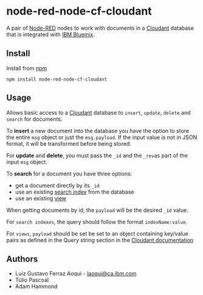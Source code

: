 node-red-node-cf-cloudant
=========================
A pair of [Node-RED](http://nodered.org) nodes to work with documents
in a [Cloudant](http://cloudant.com) database that is integrated with
[IBM Bluemix](http://bluemix.net).

Install
-------
Install from [npm](http://npmjs.org)
```
npm install node-red-node-cf-cloudant
```

Usage
-----
Allows basic access to a [Cloudant](http://cloudant.com) database to
`insert`, `update`, `delete` and `search` for documents.

To **insert** a new document into the database you have the option to store
the entire `msg` object or just the `msg.payload`. If the input value is not
in JSON format, it will be transformed before being stored.

For **update** and **delete**, you must pass the `_id` and the `_rev`as part
of the input `msg` object.

To **search** for a document you have three options:
* get a document directly by its `_id`
* use an existing [search index](https://cloudant.com/for-developers/search/)
from the database
* use an existing [view](https://console.bluemix.net/docs/services/Cloudant/api/using_views.html#using-views)

When getting documents by id, the `payload` will be the desired `_id` value.

For `search indexes`, the query should follow the format `indexName:value`.

For `views`, `payload` should be set be set to an object containing key/value pairs
as defined in the Query string section in the [Cloudant documentation](https://console.bluemix.net/docs/services/Cloudant/api/using_views.html#using-views)

Authors
-------
* Luiz Gustavo Ferraz Aoqui - [laoqui@ca.ibm.com](mailto:laoqui@ca.ibm.com)
* Túlio Pascoal
* Adam Hammond
